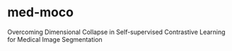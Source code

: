 # med-moco
Overcoming Dimensional Collapse in Self-supervised Contrastive Learning for Medical Image Segmentation
